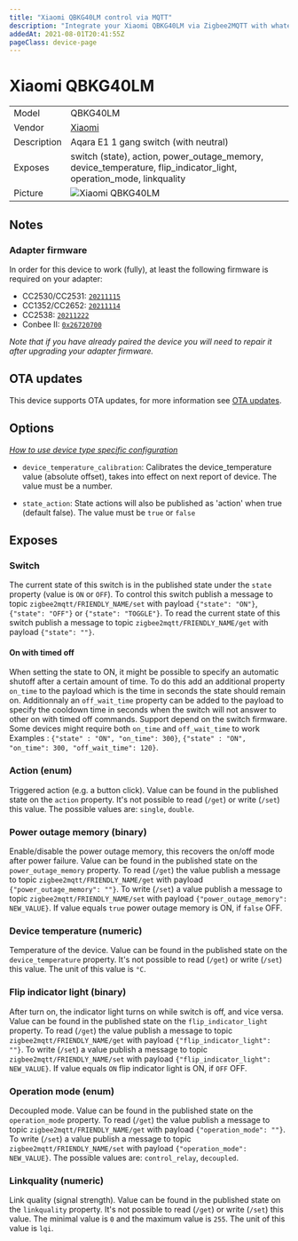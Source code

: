 ```yaml
---
title: "Xiaomi QBKG40LM control via MQTT"
description: "Integrate your Xiaomi QBKG40LM via Zigbee2MQTT with whatever smart home infrastructure you are using without the vendor's bridge or gateway."
addedAt: 2021-08-01T20:41:55Z
pageClass: device-page
---
```


<!-- !!!! -->
<!-- ATTENTION: This file is auto-generated through docgen! -->
<!-- You can only edit the "Notes"-Section between the two comment lines "Notes BEGIN" and "Notes END". -->
<!-- Do not use h1 or h2 heading within "## Notes"-Section. -->
<!-- !!!! -->

# Xiaomi QBKG40LM

|     |     |
|-----|-----|
| Model | QBKG40LM  |
| Vendor  | [Xiaomi](/supported-devices/#v=Xiaomi)  |
| Description | Aqara E1 1 gang switch (with neutral) |
| Exposes | switch (state), action, power_outage_memory, device_temperature, flip_indicator_light, operation_mode, linkquality |
| Picture | ![Xiaomi QBKG40LM](https://www.zigbee2mqtt.io/images/devices/QBKG40LM.jpg) |


<!-- Notes BEGIN: You can edit here. Add "## Notes" headline if not already present. -->
## Notes

### Adapter firmware
In order for this device to work (fully), at least the following firmware is required on your adapter:
- CC2530/CC2531: [`20211115`](https://github.com/Koenkk/Z-Stack-firmware/tree/Z-Stack_Home_1.2_20211115/20211116/coordinator/Z-Stack_Home_1.2/bin)
- CC1352/CC2652: [`20211114`](https://github.com/Koenkk/Z-Stack-firmware/tree/7c5a6da0c41855d42b5e6506e5e3b496be097ba3/coordinator/Z-Stack_3.x.0/bin)
- CC2538: [`20211222`](https://github.com/jethome-ru/zigbee-firmware/tree/master/ti/coordinator/cc2538_cc2592)
- Conbee II: [`0x26720700`]( http://deconz.dresden-elektronik.de/deconz-firmware/deCONZ_ConBeeII_0x26720700.bin.GCF)

*Note that if you have already paired the device you will need to repair it after upgrading your adapter firmware.*
<!-- Notes END: Do not edit below this line -->


## OTA updates
This device supports OTA updates, for more information see [OTA updates](../guide/usage/ota_updates.md).


## Options
*[How to use device type specific configuration](../guide/configuration/devices-groups.md#specific-device-options)*

* `device_temperature_calibration`: Calibrates the device_temperature value (absolute offset), takes into effect on next report of device. The value must be a number.

* `state_action`: State actions will also be published as 'action' when true (default false). The value must be `true` or `false`


## Exposes

### Switch 
The current state of this switch is in the published state under the `state` property (value is `ON` or `OFF`).
To control this switch publish a message to topic `zigbee2mqtt/FRIENDLY_NAME/set` with payload `{"state": "ON"}`, `{"state": "OFF"}` or `{"state": "TOGGLE"}`.
To read the current state of this switch publish a message to topic `zigbee2mqtt/FRIENDLY_NAME/get` with payload `{"state": ""}`.

#### On with timed off
When setting the state to ON, it might be possible to specify an automatic shutoff after a certain amount of time. To do this add an additional property `on_time` to the payload which is the time in seconds the state should remain on.
Additionnaly an `off_wait_time` property can be added to the payload to specify the cooldown time in seconds when the switch will not answer to other on with timed off commands.
Support depend on the switch firmware. Some devices might require both `on_time` and `off_wait_time` to work
Examples : `{"state" : "ON", "on_time": 300}`, `{"state" : "ON", "on_time": 300, "off_wait_time": 120}`.

### Action (enum)
Triggered action (e.g. a button click).
Value can be found in the published state on the `action` property.
It's not possible to read (`/get`) or write (`/set`) this value.
The possible values are: `single`, `double`.

### Power outage memory (binary)
Enable/disable the power outage memory, this recovers the on/off mode after power failure.
Value can be found in the published state on the `power_outage_memory` property.
To read (`/get`) the value publish a message to topic `zigbee2mqtt/FRIENDLY_NAME/get` with payload `{"power_outage_memory": ""}`.
To write (`/set`) a value publish a message to topic `zigbee2mqtt/FRIENDLY_NAME/set` with payload `{"power_outage_memory": NEW_VALUE}`.
If value equals `true` power outage memory is ON, if `false` OFF.

### Device temperature (numeric)
Temperature of the device.
Value can be found in the published state on the `device_temperature` property.
It's not possible to read (`/get`) or write (`/set`) this value.
The unit of this value is `°C`.

### Flip indicator light (binary)
After turn on, the indicator light turns on while switch is off, and vice versa.
Value can be found in the published state on the `flip_indicator_light` property.
To read (`/get`) the value publish a message to topic `zigbee2mqtt/FRIENDLY_NAME/get` with payload `{"flip_indicator_light": ""}`.
To write (`/set`) a value publish a message to topic `zigbee2mqtt/FRIENDLY_NAME/set` with payload `{"flip_indicator_light": NEW_VALUE}`.
If value equals `ON` flip indicator light is ON, if `OFF` OFF.

### Operation mode (enum)
Decoupled mode.
Value can be found in the published state on the `operation_mode` property.
To read (`/get`) the value publish a message to topic `zigbee2mqtt/FRIENDLY_NAME/get` with payload `{"operation_mode": ""}`.
To write (`/set`) a value publish a message to topic `zigbee2mqtt/FRIENDLY_NAME/set` with payload `{"operation_mode": NEW_VALUE}`.
The possible values are: `control_relay`, `decoupled`.

### Linkquality (numeric)
Link quality (signal strength).
Value can be found in the published state on the `linkquality` property.
It's not possible to read (`/get`) or write (`/set`) this value.
The minimal value is `0` and the maximum value is `255`.
The unit of this value is `lqi`.


